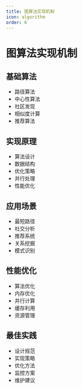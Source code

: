 ```yaml
---
title: 图算法实现机制
icon: algorithm
order: 6
---
```


# 图算法实现机制

## 基础算法
- 路径算法
- 中心性算法
- 社区发现
- 相似度计算
- 推荐算法

## 实现原理
- 算法设计
- 数据结构
- 优化策略
- 并行处理
- 性能优化

## 应用场景
- 最短路径
- 社交分析
- 推荐系统
- 关系挖掘
- 模式识别

## 性能优化
- 算法优化
- 内存优化
- 并行计算
- 缓存利用
- 资源管理

## 最佳实践
- 设计规范
- 实现策略
- 优化方法
- 监控方案
- 维护建议
